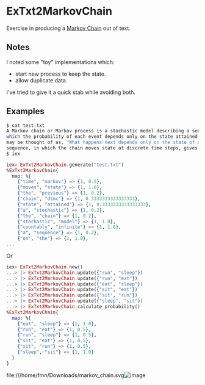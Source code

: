 # ExTxt2MarkovChain

Exercise in producing a [Markov Chain](https://en.wikipedia.org/wiki/Markov_chain) out of text.

## Notes

I noted some "toy" implementations which:
- start new process to keep the state.
- allow duplicate data.

I've tried to give it a quick stab while avoiding both.

## Examples

```sh
$ cat test.txt
A Markov chain or Markov process is a stochastic model describing a sequence of possible events in
which the probability of each event depends only on the state attained in the previous event. Informally, this
may be thought of as, "What happens next depends only on the state of affairs now." A countably infinite
sequence, in which the chain moves state at discrete time steps, gives a discrete-time Markov chain (DTMC).
$ iex
```

```elixir
iex> ExTxt2MarkovChain.generate("test.txt")
%ExTxt2MarkovChain{
  map: %{
    {"time", "markov"} => {1, 0.5},
    {"moves", "state"} => {1, 1.0},
    {"the", "previous"} => {1, 0.2},
    {"chain", "dtmc"} => {1, 0.3333333333333333},
    {"state", "attained"} => {1, 0.3333333333333333},
    {"a", "stochastic"} => {1, 0.2},
    {"the", "chain"} => {1, 0.2},
    {"stochastic", "model"} => {1, 1.0},
    {"countably", "infinite"} => {1, 1.0},
    {"a", "sequence"} => {1, 0.2},
    {"on", "the"} => {2, 1.0},
...
```

Or

```Elixir
iex> ExTxt2MarkovChain.new()
...> |> ExTxt2MarkovChain.update({"run", "sleep"})
...> |> ExTxt2MarkovChain.update({"run", "eat"})
...> |> ExTxt2MarkovChain.update({"eat", "sleep"})
...> |> ExTxt2MarkovChain.update({"sit", "eat"})
...> |> ExTxt2MarkovChain.update({"sit", "run"})
...> |> ExTxt2MarkovChain.update({"sleep", "sit"})
...> |> ExTxt2MarkovChain.calculate_probability()
%ExTxt2MarkovChain{
  map: %{
    {"eat", "sleep"} => {1, 1.0},
    {"run", "eat"} => {1, 0.5},
    {"run", "sleep"} => {1, 0.5},
    {"sit", "eat"} => {1, 0.5},
    {"sit", "run"} => {1, 0.5},
    {"sleep", "sit"} => {1, 1.0}
  }
}

```

file:///home/fmn/Downloads/markov_chain.svg![image](https://user-images.githubusercontent.com/19713848/195679885-0d609437-069c-4949-8727-a4b5e6702d0b.png)


